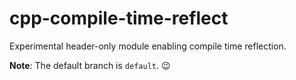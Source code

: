 # cpp-compile-time-reflect
Experimental header-only module enabling compile time reflection.

**Note**: The default branch is `default`. :wink:
